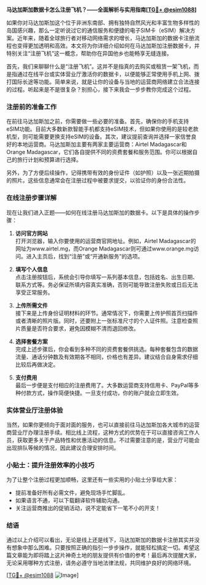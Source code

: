 **马达加斯加数据卡怎么注册飞机？——全面解析与实用指南[[TG💪+ @esim1088](https://t.me/s/esim1088)]**

如果你对马达加斯加这个位于非洲东南部、拥有独特自然风光和丰富生物多样性的岛国感兴趣，那么一定听说过它的通信服务和便捷的电子SIM卡（eSIM）解决方案。近年来，随着全球旅行者对移动网络需求的增长，马达加斯加的数据卡注册流程也变得更加透明和高效。本文将为你详细介绍如何在马达加斯加注册数据卡，并特别关注“注册飞机”这一概念，帮助你在异国他乡也能畅享无缝连接。

首先，我们来聊聊什么是“注册飞机”。这并不是指真的去购买或租赁一架飞机，而是指通过在线平台或实体营业厅激活你的数据卡，以便能够正常使用手机上网、拨打国际长途等功能。简单来说，就是让你的设备与当地的运营商网络建立合法连接的过程。听起来是不是很复杂？别担心，接下来我会一步步教你完成这个过程。

### 注册前的准备工作

在前往马达加斯加之前，你需要做一些必要的准备。首先，确保你的手机支持eSIM功能。目前大多数新款智能手机都支持eSIM技术，但如果你使用的是较老款机型，则可能需要更换支持eSIM的设备。其次，建议提前查询并选择一家信誉良好的本地运营商。马达加斯加主要有两家主要运营商：Airtel Madagascar和Orange Madagascar，它们各自提供不同的资费套餐和服务范围。你可以根据自己的旅行计划和预算进行选择。

另外，为了方便后续操作，记得携带有效的身份证件（如护照）以及一张近期拍摄的照片。这些信息通常会在注册过程中被要求提交，以验证你的身份合法性。

### 在线注册步骤详解

现在让我们进入正题——如何在线注册马达加斯加的数据卡。以下是具体的操作步骤：

1. **访问官方网站**  
   打开浏览器，输入你要使用的运营商官网地址。例如，Airtel Madagascar的网址为www.airtel.mg，而Orange Madagascar则可通过www.orange.mg访问。进入主页后，找到“注册”或“开通新服务”的选项。

2. **填写个人信息**  
   点击注册按钮后，系统会引导你填写一系列基本信息，包括姓名、出生日期、联系方式等。务必保证所填内容真实准确，否则可能导致注册失败或日后无法享受正常服务。

3. **上传所需文件**  
   接下来是上传身份证明材料的环节。通常情况下，你需要上传护照首页扫描件或者清晰的照片版。同时，还要附上一张标准尺寸的个人证件照。注意检查照片质量是否符合要求，避免因模糊不清而退回修改。

4. **选择套餐方案**  
   完成上述步骤后，你会看到多种不同的资费套餐供挑选。每种套餐包含的数据流量、通话分钟数及有效期各不相同，价格也有差异。建议结合自身需求仔细比较后再做决定。

5. **支付费用**  
   最后一步便是支付相应的注册费用了。大多数运营商支持信用卡、PayPal等多种付款方式，操作简便快捷。一旦支付成功，你的账户就会立即生效。

### 实体营业厅注册体验

当然，如果你更倾向于面对面的服务，也可以直接前往马达加斯加各大城市的运营商营业厅办理注册手续。相比线上流程，这种方式的优势在于可以直接咨询工作人员，获取更多关于产品特性和优惠活动的信息。不过需要注意的是，营业厅可能会出现排队等候的情况，因此建议合理安排时间。

### 小贴士：提升注册效率的小技巧

为了让整个注册过程更加顺畅，这里还有一些实用的小贴士分享给大家：
- 提前准备好所有必需文件，避免现场手忙脚乱。
- 如果语言不通，可以下载翻译软件辅助沟通。
- 关注运营商推出的促销活动，说不定能省下一笔不小的开支！

### 结语

通过以上介绍可以看出，无论是线上还是线下，马达加斯加的数据卡注册其实并没有想象中那么困难。只要按照正确的指引一步步操作，就能轻松搞定一切。希望这篇文章能为即将踏上这片神奇土地的朋友提供有价值的参考！最后再次提醒大家，无论采用哪种方式注册，请务必遵守当地法律法规，共同维护良好的网络环境。

[[TG💪+ @esim1088](https://t.me/s/esim1088) ![Image](https://i.postimg.cc/4NQfJmqS/Snipaste-2025-05-13-00-14-12.png)]